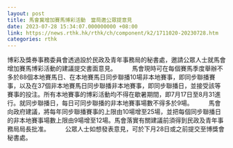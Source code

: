 ```yaml
---
layout: post
title: 馬會冀增加賽馬博彩活動　當局邀公眾提意見
date: 2023-07-28 15:34:07.000000000 +08:00
link: https://news.rthk.hk/rthk/ch/component/k2/1711020-20230728.htm
categories: rthk
---
```


博彩及獎券事務委員會透過設於民政及青年事務局的秘書處，邀請公眾人士就馬會增加賽馬博彩活動的建議提交書面意見。
　　 
馬會現時可在每個賽馬季度舉辦不多於88個本地賽馬日、在本地賽馬日同步聯播10場非本地賽事，即同步聯播賽事，以及在37個非本地賽馬日同步聯播非本地賽事，即同步聯播日，並接受該等賽事的投注。所有本地賽事的博彩活動均不得在歇暑期間，即7月17日至8月31進行。就同步聯播日，每日可同步聯播的非本地賽事場數不得多於9場。
　　 
馬會向政府建議，將每年同步聯播賽事的上限由10場增至25場，並把每個同步聯播日的非本地賽事場數上限由9場增至12場。馬會落實有關建議前須得到民政及青年事務局局長批准。
　　 
公眾人士如想發表意見，可於下月28日或之前提交至博獎會秘書處。
